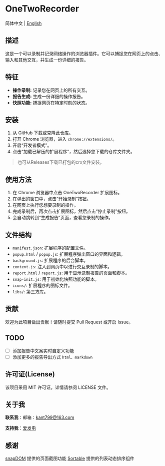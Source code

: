 # OneTwoRecorder

简体中文 | [English](README_en.md)

## 描述

这是一个可以录制并记录网络操作的浏览器插件。它可以捕捉您在网页上的点击、输入和其他交互，并生成一份详细的报告。

## 特征

*   **操作录制:** 记录您在网页上的所有交互。
*   **报告生成:** 生成一份详细的操作报告。
*   **快照功能:** 捕捉网页在特定时刻的状态。

## 安装

1.  从 GitHub 下载或克隆此仓库。
2.  打开 Chrome 浏览器，进入 `chrome://extensions/`。
3.  开启“开发者模式”。
4.  点击“加载已解压的扩展程序”，然后选择您下载的仓库文件夹。

> 也可从Releases下载已打包的crx文件安装。

## 使用方法

1.  在 Chrome 浏览器中点击 OneTwoRecorder 扩展图标。
2.  在弹出的窗口中，点击“开始录制”按钮。
3.  在网页上执行您想要录制的操作。
4.  完成录制后，再次点击扩展图标，然后点击“停止录制”按钮。
5.  会自动跳转到“生成报告”页面，查看您录制的操作。

## 文件结构

*   `manifest.json`: 扩展程序的配置文件。
*   `popup.html` / `popup.js`: 扩展程序弹出窗口的界面和逻辑。
*   `background.js`: 扩展程序的后台脚本。
*   `content.js`: 注入到网页中以进行交互录制的脚本。
*   `report.html` / `report.js`: 用于显示录制报告的页面和脚本。
*   `snap-init.js`: 用于初始化快照功能的脚本。
*   `icons/`: 扩展程序的图标文件。
*   `libs/`: 第三方库。

## 贡献

欢迎为此项目做出贡献！请随时提交 Pull Request 或开启 Issue。

## TODO
- [ ] 添加报告中文案实时自定义功能
- [ ] 添加更多的报告导出方式 `html、markdown`

## 许可证(License)

该项目采用 MIT 许可证。详情请参阅 LICENSE 文件。

## 关于我
**联系我**：邮箱：kant799@163.com

**支持我**：[爱发电](https://afdian.com/a/cyan7)

## 感谢
[snapDOM](https://github.com/zumerlab/snapdom) 提供的页面截图功能
[Sortable](https://github.com/SortableJS/Sortable) 提供的列表动态排序组件